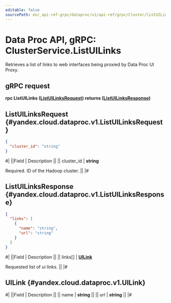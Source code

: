 ```yaml
---
editable: false
sourcePath: en/_api-ref-grpc/dataproc/v1/api-ref/grpc/Cluster/listUILinks.md
---
```


# Data Proc API, gRPC: ClusterService.ListUILinks

Retrieves a list of links to web interfaces being proxied by Data Proc UI Proxy.

## gRPC request

**rpc ListUILinks ([ListUILinksRequest](#yandex.cloud.dataproc.v1.ListUILinksRequest)) returns ([ListUILinksResponse](#yandex.cloud.dataproc.v1.ListUILinksResponse))**

## ListUILinksRequest {#yandex.cloud.dataproc.v1.ListUILinksRequest}

```json
{
  "cluster_id": "string"
}
```

#|
||Field | Description ||
|| cluster_id | **string**

Required. ID of the Hadoop cluster. ||
|#

## ListUILinksResponse {#yandex.cloud.dataproc.v1.ListUILinksResponse}

```json
{
  "links": [
    {
      "name": "string",
      "url": "string"
    }
  ]
}
```

#|
||Field | Description ||
|| links[] | **[UILink](#yandex.cloud.dataproc.v1.UILink)**

Requested list of ui links. ||
|#

## UILink {#yandex.cloud.dataproc.v1.UILink}

#|
||Field | Description ||
|| name | **string** ||
|| url | **string** ||
|#